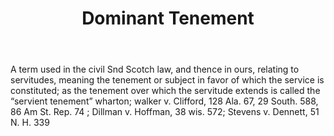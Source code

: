 ---
title: Dominant Tenement
letter: D
permalink: "/definitions/bld-dominant-tenement.html"
body: A term used in the civil Snd Scotch law, and thence in ours, relating to servitudes,
  meaning the tenement or subject in favor of which the service is constituted; as
  the tenement over which the servitude extends is called the “servient tenement”
  wharton; walker v. Clifford, 128 Ala. 67, 29 South. 588, 86 Am St. Rep. 74 ; Dillman
  v. Hoffman, 38 wis. 572; Stevens v. Dennett, 51 N. H. 339
published_at: '2018-07-07'
source: Black's Law Dictionary 2nd Ed (1910)
layout: post
---